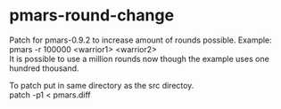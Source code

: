 # pmars-round-change
Patch for pmars-0.9.2 to increase amount of rounds possible.
Example: <br />
pmars -r 100000 &lt;warrior1&gt; &lt;warrior2&gt; <br />
It is possible to use a million rounds now though the example uses one hundred thousand. <br />

To patch put in same directory as the src directoy. <br />
patch -p1 < pmars.diff <br />
